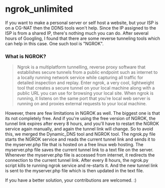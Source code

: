 # ngrok_unlimited

If you want to make a personal server or self host a website, but your ISP is on a CG-NAT then the DDNS tools won't help. Since the IP assigned to the ISP is from a shared IP, there's nothing much you can do. After several hours of Googling, I found that there are some reverse tunneling tools which can help in this case. One such tool is "NGROK".


### What is NGROK? 
> Ngrok is a multiplatform tunnelling, reverse proxy software that establishes secure tunnels from a public endpoint such as internet to a locally running network service while capturing all traffic for detailed inspection and replay.
>Enter ngrok, a very cool, lightweight tool that creates a secure tunnel on your local machine along with a public URL you can use for browsing your local site. When ngrok is running, it listens on the same port that you're local web server is running on and proxies external requests to your local machine.

However, there are few limitations in NGROK as well. The biggest one is that its not completely free. And if you're using the free version of NGROK, the tunnel link expires after every 8 hours, and you'll have to restart the NGROK service again manually, and again the tunnel link will change. So to avoid this, we merged the Dynamic_DNS tool and NGROK tool. The ngrok.py file starts the NGROK service and reads the current tunnel link and sends it to the myserver.php file that is hosted on a free linux web hosting. The myserver.php file saves the current tunnel link to a text file on the server. Whenever the myserver.php file is accessed from internet, it redirects the connection to the current tunnel link. After every 8 hours, the ngrok.py script kills te running ngrok service and re-starts it. And the new tunnel link is sent to the myserver.php file which is then updated in the text file. 

If you have a better solution, your contributions are welcomed. :)
